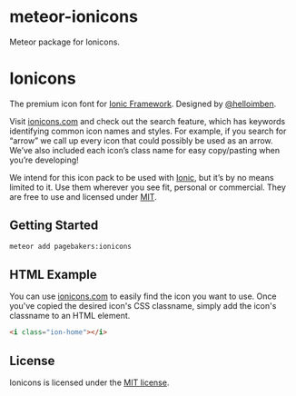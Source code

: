 meteor-ionicons
===================

Meteor package for Ionicons.

# Ionicons

The premium icon font for [Ionic Framework](http://ionicframework.com/). Designed by [@helloimben](https://twitter.com/helloimben).

Visit [ionicons.com](http://ionicons.com) and  check out the search feature, which has keywords identifying common icon names and styles. For example, if you search for “arrow” we call up every icon that could possibly be used as an arrow. We’ve also included each icon’s class name for easy copy/pasting when you’re developing!

We intend for this icon pack to be used with [Ionic](http://ionicframework.com/), but it’s by no means limited to it. Use them wherever you see fit, personal or commercial. They are free to use and licensed under [MIT](http://opensource.org/licenses/MIT).


## Getting Started

```bash
meteor add pagebakers:ionicons
```


## HTML Example

You can use [ionicons.com](http://ionicons.com) to easily find the icon you want to use. Once you've copied the desired icon's CSS classname, simply add the icon's classname to an HTML element.

```html
<i class="ion-home"></i>
```


## License

Ionicons is licensed under the [MIT license](http://opensource.org/licenses/MIT).
